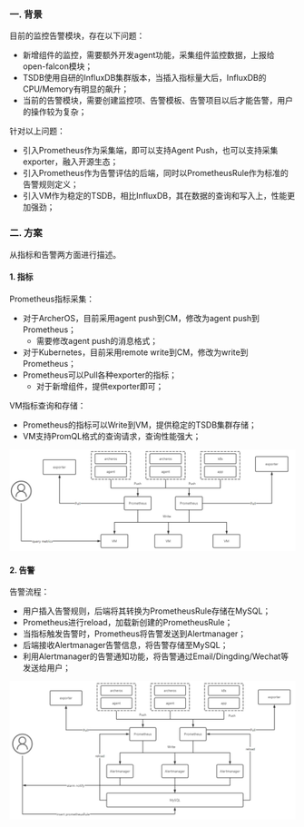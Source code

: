 



### 一. 背景

目前的监控告警模块，存在以下问题：

* 新增组件的监控，需要额外开发agent功能，采集组件监控数据，上报给open-falcon模块；
* TSDB使用自研的InfluxDB集群版本，当插入指标量大后，InfluxDB的CPU/Memory有明显的飙升；
* 当前的告警模块，需要创建监控项、告警模板、告警项目以后才能告警，用户的操作较为复杂；

针对以上问题：

* 引入Prometheus作为采集端，即可以支持Agent Push，也可以支持采集exporter，融入开源生态；
* 引入Prometheus作为告警评估的后端，同时以PrometheusRule作为标准的告警规则定义；
* 引入VM作为稳定的TSDB，相比InfluxDB，其在数据的查询和写入上，性能更加强劲；



### 二. 方案

从指标和告警两方面进行描述。

#### 1. 指标

Prometheus指标采集：

* 对于ArcherOS，目前采用agent push到CM，修改为agent push到Prometheus；
  * 需要修改agent push的消息格式；
* 对于Kubernetes，目前采用remote write到CM，修改为write到Prometheus；
* Prometheus可以Pull各种exporter的指标；
  * 对于新增组件，提供exporter即可；

VM指标查询和存储：

* Prometheus的指标可以Write到VM，提供稳定的TSDB集群存储；
* VM支持PromQL格式的查询请求，查询性能强大；

![](../img/monitor-system-metrics.jpg)



#### 2. 告警

告警流程：

* 用户插入告警规则，后端将其转换为PrometheusRule存储在MySQL；
* Prometheus进行reload，加载新创建的PrometheusRule；
* 当指标触发告警时，Prometheus将告警发送到Alertmanager；
* 后端接收Alertmanager告警信息，将告警存储至MySQL；
* 利用Alertmanager的告警通知功能，将告警通过Email/Dingding/Wechat等发送给用户；

![](../img/monitor-system-alarm.jpg)

